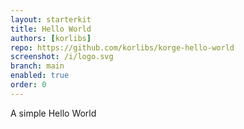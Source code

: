 ```yaml
---
layout: starterkit
title: Hello World
authors: [korlibs]
repo: https://github.com/korlibs/korge-hello-world
screenshot: /i/logo.svg
branch: main
enabled: true
order: 0
---
```


A simple Hello World
